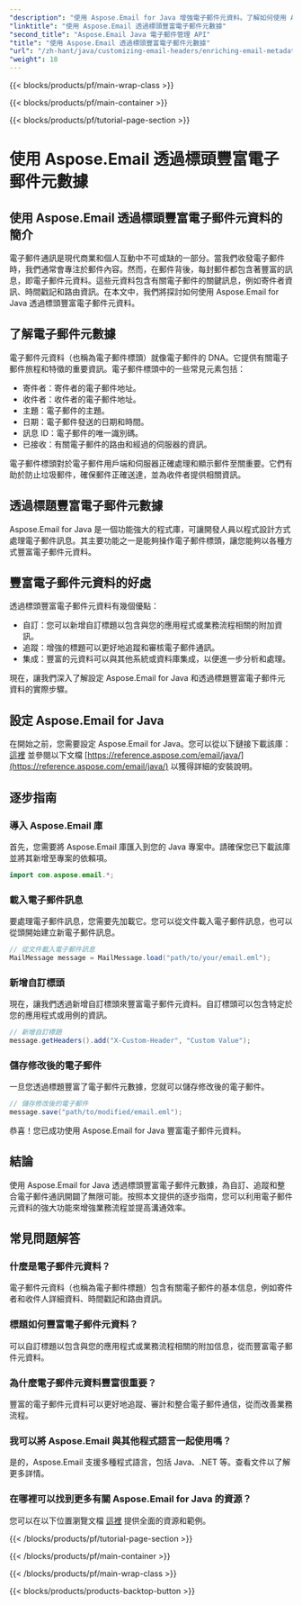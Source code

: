 ```yaml
---
"description": "使用 Aspose.Email for Java 增強電子郵件元資料。了解如何使用 Aspose.Email 豐富電子郵件標頭，以改善追蹤和自訂功能。"
"linktitle": "使用 Aspose.Email 透過標頭豐富電子郵件元數據"
"second_title": "Aspose.Email Java 電子郵件管理 API"
"title": "使用 Aspose.Email 透過標頭豐富電子郵件元數據"
"url": "/zh-hant/java/customizing-email-headers/enriching-email-metadata-through-headers/"
"weight": 18
---
```


{{< blocks/products/pf/main-wrap-class >}}

{{< blocks/products/pf/main-container >}}

{{< blocks/products/pf/tutorial-page-section >}}

# 使用 Aspose.Email 透過標頭豐富電子郵件元數據


## 使用 Aspose.Email 透過標頭豐富電子郵件元資料的簡介

電子郵件通訊是現代商業和個人互動中不可或缺的一部分。當我們收發電子郵件時，我們通常會專注於郵件內容。然而，在郵件背後，每封郵件都包含著豐富的訊息，即電子郵件元資料。這些元資料包含有關電子郵件的關鍵訊息，例如寄件者資訊、時間戳記和路由資訊。在本文中，我們將探討如何使用 Aspose.Email for Java 透過標頭豐富電子郵件元資料。

## 了解電子郵件元數據

電子郵件元資料（也稱為電子郵件標頭）就像電子郵件的 DNA。它提供有關電子郵件旅程和特徵的重要資訊。電子郵件標頭中的一些常見元素包括：

- 寄件者：寄件者的電子郵件地址。
- 收件者：收件者的電子郵件地址。
- 主題：電子郵件的主題。
- 日期：電子郵件發送的日期和時間。
- 訊息 ID：電子郵件的唯一識別碼。
- 已接收：有關電子郵件的路由和經過的伺服器的資訊。

電子郵件標頭對於電子郵件用戶端和伺服器正確處理和顯示郵件至關重要。它們有助於防止垃圾郵件，確保郵件正確送達，並為收件者提供相關資訊。

## 透過標題豐富電子郵件元數據

Aspose.Email for Java 是一個功能強大的程式庫，可讓開發人員以程式設計方式處理電子郵件訊息。其主要功能之一是能夠操作電子郵件標頭，讓您能夠以各種方式豐富電子郵件元資料。

## 豐富電子郵件元資料的好處

透過標頭豐富電子郵件元資料有幾個優點：

- 自訂：您可以新增自訂標題以包含與您的應用程式或業務流程相關的附加資訊。
- 追蹤：增強的標題可以更好地追蹤和審核電子郵件通訊。
- 集成：豐富的元資料可以與其他系統或資料庫集成，以便進一步分析和處理。

現在，讓我們深入了解設定 Aspose.Email for Java 和透過標題豐富電子郵件元資料的實際步驟。

## 設定 Aspose.Email for Java

在開始之前，您需要設定 Aspose.Email for Java。您可以從以下鏈接下載該庫： [這裡](https://releases.aspose.com/email/java/) 並參閱以下文檔 [https://reference.aspose.com/email/java/](https://reference.aspose.com/email/java/) 以獲得詳細的安裝說明。

## 逐步指南

### 導入 Aspose.Email 庫

首先，您需要將 Aspose.Email 庫匯入到您的 Java 專案中。請確保您已下載該庫並將其新增至專案的依賴項。

```java
import com.aspose.email.*;
```

### 載入電子郵件訊息

要處理電子郵件訊息，您需要先加載它。您可以從文件載入電子郵件訊息，也可以從頭開始建立新電子郵件訊息。

```java
// 從文件載入電子郵件訊息
MailMessage message = MailMessage.load("path/to/your/email.eml");
```

### 新增自訂標頭

現在，讓我們透過新增自訂標頭來豐富電子郵件元資料。自訂標頭可以包含特定於您的應用程式或用例的資訊。

```java
// 新增自訂標題
message.getHeaders().add("X-Custom-Header", "Custom Value");
```

### 儲存修改後的電子郵件

一旦您透過標題豐富了電子郵件元數據，您就可以儲存修改後的電子郵件。

```java
// 儲存修改後的電子郵件
message.save("path/to/modified/email.eml");
```

恭喜！您已成功使用 Aspose.Email for Java 豐富電子郵件元資料。

## 結論

使用 Aspose.Email for Java 透過標頭豐富電子郵件元數據，為自訂、追蹤和整合電子郵件通訊開闢了無限可能。按照本文提供的逐步指南，您可以利用電子郵件元資料的強大功能來增強業務流程並提高溝通效率。

## 常見問題解答

### 什麼是電子郵件元資料？

電子郵件元資料（也稱為電子郵件標題）包含有關電子郵件的基本信息，例如寄件者和收件人詳細資料、時間戳記和路由資訊。

### 標題如何豐富電子郵件元資料？

可以自訂標題以包含與您的應用程式或業務流程相關的附加信息，從而豐富電子郵件元資料。

### 為什麼電子郵件元資料豐富很重要？

豐富的電子郵件元資料可以更好地追蹤、審計和整合電子郵件通信，從而改善業務流程。

### 我可以將 Aspose.Email 與其他程式語言一起使用嗎？

是的，Aspose.Email 支援多種程式語言，包括 Java、.NET 等。查看文件以了解更多詳情。

### 在哪裡可以找到更多有關 Aspose.Email for Java 的資源？

您可以在以下位置瀏覽文檔 [這裡](https://reference.aspose.com/email/java/) 提供全面的資源和範例。

{{< /blocks/products/pf/tutorial-page-section >}}

{{< /blocks/products/pf/main-container >}}

{{< /blocks/products/pf/main-wrap-class >}}

{{< blocks/products/products-backtop-button >}}